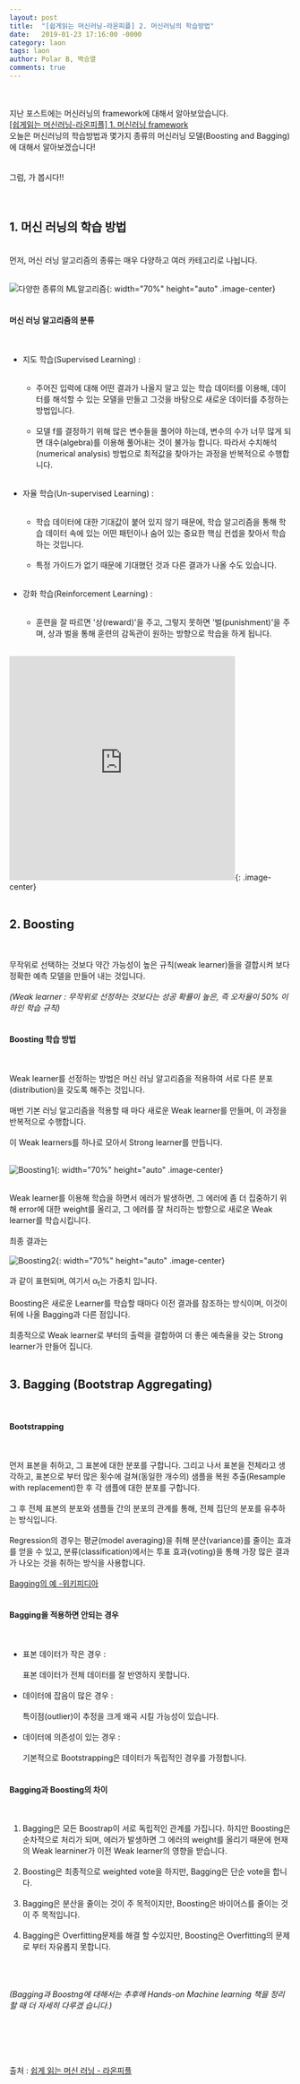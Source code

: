 ```yaml
---
layout: post
title:  "[쉽게읽는 머신러닝-라온피플] 2. 머신러닝의 학습방법"
date:   2019-01-23 17:16:00 -0000
category: laon
tags: laon
author: Polar B, 백승열
comments: true
---
```

<br><br>
지난 포스트에는 머신러닝의 framework에 대해서 알아보았습니다.
<br>
[[쉽게읽는 머신러닝-라온피플] 1. 머신러닝 framework](/laon/2019/01/22/laon_machine_learning_study_week1-1.html)
<br>
오늘은 머신러닝의 학습방법과 몇가지 종류의 머신러닝 모델(Boosting and Bagging)에 대해서 알아보겠습니다!
<br><br><br>
그럼, 가 봅시다!!
<br><br><br>

## 1. 머신 러닝의 학습 방법
<br>
먼저, 머신 러닝 알고리즘의 종류는 매우 다양하고 여러 카테고리로 나뉩니다.
<br><br>

![다양한 종류의 ML알고리즘](/assets/images/Laon/week1-2-1.png){: width="70%" height="auto" .image-center}
<br><br>

#### 머신 러닝 알고리즘의 분류
<br>

- 지도 학습(Supervised Learning) :
<br><br>
  - 주어진 입력에 대해 어떤 결과가 나올지 알고 있는 학습 데이터를 이용해, 데이터를 해석할 수 있는 모델을 만들고 그것을 바탕으로 새로운 데이터를 추정하는 방법입니다.
<br><br>
  - 모델 f를 결정하기 위해 많은 변수들을 풀어야 하는데, 변수의 수가 너무 많게 되면 대수(algebra)를 이용해 풀어내는 것이 불가능 합니다. 따라서 수치해석(numerical analysis) 방법으로 최적값을 찾아가는 과정을 반복적으로 수행합니다.
<br><br>

- 자율 학습(Un-supervised Learning) :
<br><br>
  - 학습 데이터에 대한 기대값이 붙어 있지 않기 때문에, 학습 알고리즘을 통해 학습 데이터 속에 있는 어떤 패턴이나 숨어 있는 중요한 핵심 컨셉을 찾아서 학습하는 것입니다.
<br><br>
  - 특정 가이드가 없기 때문에 기대했던 것과 다른 결과가 나올 수도 있습니다.
<br><br>

- 강화 학습(Reinforcement Learning) :
<br><br>
  - 훈련을 잘 따르면 '상(reward)'을 주고, 그렇지 못하면 '벌(punishment)'을 주며, 상과 벌을 통해 훈련의 감독관이 원하는 방향으로 학습을 하게 됩니다.
<br><br>
<iframe width="80%" height="400" src="https://www.youtube.com/embed/3bhP7zulFfY" frameborder="0" allow="accelerometer; autoplay; encrypted-media; gyroscope; picture-in-picture" allowfullscreen></iframe>{: .image-center}
<br><br>

## 2. Boosting
<br>

무작위로 선택하는 것보다 약간 가능성이 높은 규칙(weak learner)들을 결합시켜 보다 정확한 예측 모델을 만들어 내는 것입니다.
<br><br>
_(Weak learner : 무작위로 선정하는 것보다는 성공 확률이 높은, 즉 오차율이 50% 이하인 학습 규칙)_
<br><br>

#### Boosting 학습 방법
<br>

Weak learner를 선정하는 방법은 머신 러닝 알고리즘을 적용하여 서로 다른 분포(distribution)을 갖도록 해주는 것입니다.
<br><br>
매번 기본 러닝 알고리즘을 적용할 때 마다 새로운 Weak learner를 만들며, 이 과정을 반복적으로 수행합니다.
<br><br>
이 Weak learners를 하나로 모아서 Strong learner를 만듭니다.
<br><br>

![Boosting1](/assets/images/Laon/week1-2-2.png){: width="70%" height="auto" .image-center}
<br><br>

Weak learner를 이용해 학습을 하면서 에러가 발생하면, 그 에러에 좀 더 집중하기 위해 error에 대한 weight를 올리고, 그 에러를 잘 처리하는 방향으로 새로운 Weak learner를 학습시킵니다.
<br><br>
최종 결과는
<br><br>
![Boosting2](/assets/images/Laon/week1-2-3.png){: width="70%" height="auto" .image-center}
<br><br>
과 같이 표현되며, 여기서 α<sub>t</sub>는 가중치 입니다.
<br><br>
Boosting은 새로운 Learner를 학습할 때마다 이전 결과를 참조하는 방식이며, 이것이 뒤에 나올 Bagging과 다른 점입니다.
<br><br>
최종적으로 Weak learner로 부터의 출력을 결합하여 더 좋은 예측율을 갖는 Strong learner가 만들어 집니다.
<br><br>

## 3. Bagging (Bootstrap Aggregating)
<br>

#### Bootstrapping
<br>

먼저 표본을 취하고, 그 표본에 대한 분포를 구합니다. 그리고 나서 표본을 전체라고 생각하고, 표본으로 부터 많은 횟수에 걸쳐(동일한 개수의) 샘플을 복원 추출(Resample with replacement)한 후 각 샘플에 대한 분포를 구합니다.
<br><br>
그 후 전체 표본의 분포와 샘플들 간의 분포의 관계를 통해, 전체 집단의 분포를 유추하는 방식입니다.
<br><br>
Regression의 경우는 평균(model averaging)을 취해 분산(variance)를 줄이는 효과를 얻을 수 있고, 분류(classification)에서는 투표 효과(voting)을 통해 가장 많은 결과가 나오는 것을 취하는 방식을 사용합니다.
<br><br>
[Bagging의 예 -위키피디아](https://en.wikipedia.org/wiki/Bootstrap_aggregating)
<br><br>

#### Bagging을 적용하면 안되는 경우
<br>

  - 표본 데이터가 작은 경우 :
  <br><br>
  표본 데이터가 전체 데이터를 잘 반영하지 못합니다.
  <br><br>
  - 데이터에 잡음이 많은 경우 :
  <br><br>
  특이점(outlier)이 추정을 크게 왜곡 시킬 가능성이 있습니다.
  <br><br>
  - 데이터에 의존성이 있는 경우 :
  <br><br>
  기본적으로 Bootstrapping은 데이터가 독립적인 경우를 가정합니다.
  <br><br>

#### Bagging과 Boosting의 차이
<br>

  1. Bagging은 모든 Boostrap이 서로 독립적인 관계를 가집니다. 하지만 Boosting은 순차적으로 처리가 되며, 에러가 발생하면 그 에러의 weight를 올리기 때문에 현재의 Weak learniner가 이전 Weak learner의 영향을 받습니다.
<br><br>
  2. Boosting은 최종적으로 weighted vote을 하지만, Bagging은 단순 vote을 합니다.
<br><br>
  3. Bagging은 분산을 줄이는 것이 주 목적이지만, Boosting은 바이어스를 줄이는 것이 주 목적입니다.
<br><br>
  4. Bagging은 Overfitting문제를 해결 할 수있지만, Boosting은 Overfitting의 문제로 부터 자유롭지 못합니다.
<br><br>
<br><br>

_(Bagging과 Boostng에 대해서는 추후에 Hands-on Machine learning 책을 정리할 때 더 자세히 다루겠 습니다.)_

<br>
<br>
<br>
<br>

출처 : [쉽게 읽는 머신 러닝 - 라온피플](https://laonple.blog.me/220827900759)
